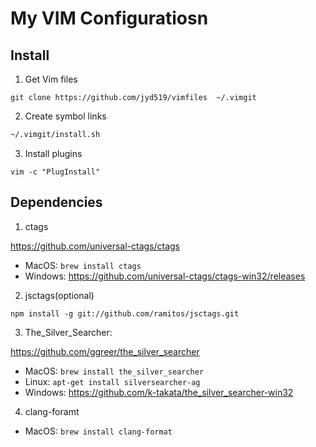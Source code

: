 # My VIM Configuratiosn

## Install

1. Get Vim files 

`git clone https://github.com/jyd519/vimfiles  ~/.vimgit`

2. Create symbol links

```sh
~/.vimgit/install.sh
```

3. Install plugins

`vim -c "PlugInstall"`


## Dependencies

1. ctags

https://github.com/universal-ctags/ctags

+  MacOS: `brew install ctags`
+  Windows: https://github.com/universal-ctags/ctags-win32/releases

2. jsctags(optional)

`npm install -g git://github.com/ramitos/jsctags.git`

3. The_Silver_Searcher:

https://github.com/ggreer/the_silver_searcher

+ MacOS: `brew install the_silver_searcher`
+ Linux: `apt-get install silversearcher-ag`
+ Windows: https://github.com/k-takata/the_silver_searcher-win32

4. clang-foramt

+ MacOS: `brew install clang-format`
